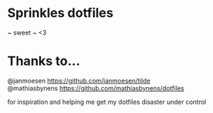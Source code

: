 # Sprinkles dotfiles
~ sweet ~ <3

# Thanks to...
@janmoesen https://github.com/janmoesen/tilde  
@mathiasbynens https://github.com/mathiasbynens/dotfiles

for inspiration and helping me get my dotfiles disaster under control

